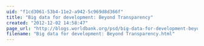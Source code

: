 ```yaml
---
uid: "f1cd3061-53b4-11e2-a942-5c969d8d366f"
title: "Big data for development: Beyond Transparency"
created: "2012-12-02 14:58:47"
page_url: "http://blogs.worldbank.org/psd/big-data-for-development-beyond-transparency"
filename: "Big data for development: Beyond Transparency.html"
---
```

